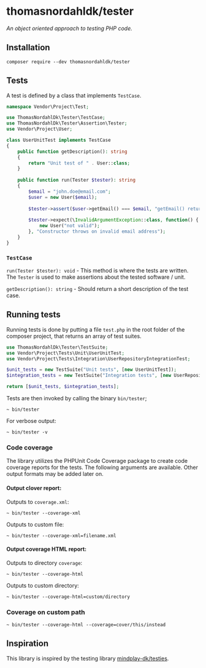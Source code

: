thomasnordahldk/tester
=================
*An object oriented approach to testing PHP code.*

## Installation
```
composer require --dev thomasnordahldk/tester
```

## Tests
A test is defined by a class that implements `TestCase`. 

```php
namespace Vendor\Project\Test;

use ThomasNordahlDk\Tester\TestCase;
use ThomasNordahlDk\Tester\Assertion\Tester;
use Vendor\Project\User;

class UserUnitTest implements TestCase
{
    public function getDescription(): string
    {
        return "Unit test of " . User::class;
    }
    
    public function run(Tester $tester): string
    {
        $email = "john.doe@email.com";
        $user = new User($email);
        
        $tester->assert($user->getEmail() === $email, "getEmail() returns email");
        
        $tester->expect(\InvalidArgumentException::class, function() {
            new User("not valid");
        }, "Constructor throws on invalid email address");
    }
}

```

### `TestCase` 

`run(Tester $tester): void` - This method is where the tests are written. The `Tester` is used to
make assertions about the tested software / unit.

`getDescription(): string` - Should return a short description of the test case. 

## Running tests
Running tests is done by putting a file `test.php` in the root folder of the composer
project, that returns an array of test suites.
```php
use ThomasNordahlDk\Tester\TestSuite;
use Vendor\Project\Tests\Unit\UserUnitTest;
use Vendor\Project\Tests\Integration\UserRepositoryIntegrationTest;

$unit_tests = new TestSuite("Unit tests", [new UserUnitTest]);
$integration_tests = new TestSuite("Integration tests", [new UserRepositoryIntegrationTest]);

return [$unit_tests, $integration_tests];
```

Tests are then invoked by calling the binary `bin/tester`;
```
~ bin/tester
```

For verbose output:
```
~ bin/tester -v
``` 

### Code coverage
The library utilizes the PHPUnit Code Coverage package to create code coverage reports for 
the tests. The following arguments are available. Other output formats may be added later on.

#### Output clover report:

Outputs to `coverage.xml`:
```
~ bin/tester --coverage-xml
```
Outputs to custom file:
```
~ bin/tester --coverage-xml=filename.xml
```

#### Output coverage HTML report:
Outputs to directory `coverage`:
```
~ bin/tester --coverage-html
```
Outputs to custom directory:
```
~ bin/tester --coverage-html=custom/directory
```

### Coverage on custom path
```
~ bin/tester --coverage-html --coverage=cover/this/instead
```

## Inspiration
This library is inspired by the testing library [mindplay-dk/testies](https://github.com/mindplay-dk/testies).